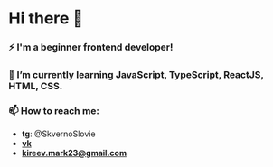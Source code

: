 # Hi there 👋
### ⚡ I'm a beginner frontend developer!
### 🌱 I’m currently learning JavaScript, TypeScript, ReactJS, HTML, CSS.
### 📫 How to reach me: 
 * **tg**: @SkvernoSlovie
 * [**vk**](https://vk.com/marclovin)
 * **kireev.mark23@gmail.com**
<!--
**SkvernoSlovie/SkvernoSlovie** is a ✨ _special_ ✨ repository because its `README.md` (this file) appears on your GitHub profile.

Here are some ideas to get you started:

- 🔭 I’m currently working on ...
- 🌱 I’m currently learning ...
- 👯 I’m looking to collaborate on ...
- 🤔 I’m looking for help with ...
- 💬 Ask me about ...
- 📫 How to reach me: ...
- 😄 Pronouns: ...
- ⚡ Fun fact: ...
-->
